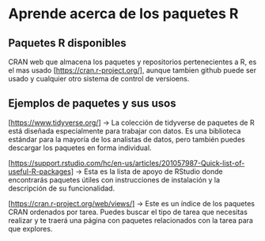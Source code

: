# Aprende acerca de los paquetes R

## Paquetes R disponibles

CRAN web que almacena los paquetes y repositorios pertenecientes a R, es el mas usado [https://cran.r-project.org/], aunque
tambien github puede ser usado y cualquier otro sistema de control de versioens.

## Ejemplos de paquetes y sus usos

[https://www.tidyverse.org/] -> La colección de tidyverse de paquetes de R está diseñada especialmente para trabajar con
datos. Es una biblioteca estándar para la mayoría de los analistas de datos, pero también puedes descargar los paquetes
en forma individual.

[https://support.rstudio.com/hc/en-us/articles/201057987-Quick-list-of-useful-R-packages] -> Esta es la lista de apoyo
de RStudio donde encontrarás paquetes útiles con instrucciones de instalación y la descripción de su funcionalidad.

[https://cran.r-project.org/web/views/] -> Este es un índice de los paquetes CRAN ordenados por tarea. Puedes buscar el
tipo de tarea que necesitas realizar y te traerá una página con paquetes relacionados con la tarea para que explores.

